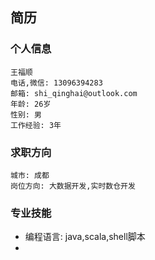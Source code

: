 
## 简历

### 个人信息
```
王福顺
电话,微信: 13096394283 
邮箱: shi_qinghai@outlook.com
年龄: 26岁
性别: 男 
工作经验: 3年
```

### 求职方向
```
城市: 成都 
岗位方向: 大数据开发,实时数仓开发
```

### 专业技能
 - 编程语言: java,scala,shell脚本
 - 
